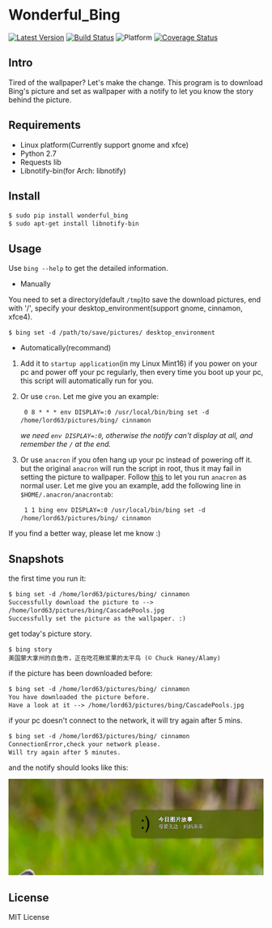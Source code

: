 # Wonderful_Bing

[![Latest Version][1]][2]
[![Build Status][3]][4]
![Platform][5]
[![Coverage Status][7]][8]

## Intro

Tired of the wallpaper? Let's make the change. This program is to download
Bing's picture and set as wallpaper with a notify to let you know the story
behind the picture.

## Requirements

* Linux platform(Currently support gnome and xfce)
* Python 2.7
* Requests lib
* Libnotify-bin(for Arch: libnotify)

## Install

    $ sudo pip install wonderful_bing
    $ sudo apt-get install libnotify-bin

## Usage

Use `bing --help` to get the detailed information.

* Manually

You need to set a directory(default `/tmp`)to save the download pictures,
end with '/', specify your desktop_environment(support gnome, cinnamon, xfce4).

    $ bing set -d /path/to/save/pictures/ desktop_environment

* Automatically(recommand)

1. Add it to `startup application`(in my Linux Mint16) if you power on your pc
   and power off your pc regularly, then every time you boot up your pc, this
   script will automatically run for you.

2. Or use `cron`. Let me give you an example:

        0 8 * * * env DISPLAY=:0 /usr/local/bin/bing set -d /home/lord63/pictures/bing/ cinnamon

   *we need `env DISPLAY=:0`, otherwise the notify can't display at all, and remember
   the `/` at the end.*

3. Or use `anacron` if you ofen hang up your pc instead of powering off it.
   but the original `anacron` will run the script in root, thus it may fail in setting the 
   picture to wallpaper. Follow [this][6] to let you run `anacron` as normal user. 
   Let me give you an example, add the following line in `$HOME/.anacron/anacrontab`:

        1 1 bing env DISPLAY=:0 /usr/local/bin/bing set -d /home/lord63/pictures/bing/ cinnamon

If you find a better way, please let me know :)

## Snapshots

the first time you run it:

    $ bing set -d /home/lord63/pictures/bing/ cinnamon
    Successfully download the picture to --> /home/lord63/pictures/bing/CascadePools.jpg
    Successfully set the picture as the wallpaper. :)

get today's picture story.

    $ bing story
    美国蒙大拿州的白鱼市，正在吃花楸浆果的太平鸟 (© Chuck Haney/Alamy)

if the picture has been downloaded before:

    $ bing set -d /home/lord63/pictures/bing/ cinnamon
    You have downloaded the picture before.
    Have a look at it --> /home/lord63/pictures/bing/CascadePools.jpg

if your pc doesn't connect to the network, it will try again after 5 mins.

    $ bing set -d /home/lord63/pictures/bing/ cinnamon
    ConnectionError,check your network please.
    Will try again after 5 minutes.

and the notify should looks like this:

![](./wonderful_bing/img/notify.png)

## License

MIT License


[1]: http://img.shields.io/pypi/v/wonderful_bing.svg
[2]: https://pypi.python.org/pypi/wonderful_bing
[3]: https://travis-ci.org/lord63/wonderful_bing.svg
[4]: https://travis-ci.org/lord63/wonderful_bing
[5]: http://img.shields.io/badge/Platform-Linux-blue.svg
[6]: http://www.wellengang.ch/?p=135
[7]: https://img.shields.io/coveralls/lord63/wonderful_bing.svg
[8]: https://coveralls.io/r/lord63/wonderful_bing

